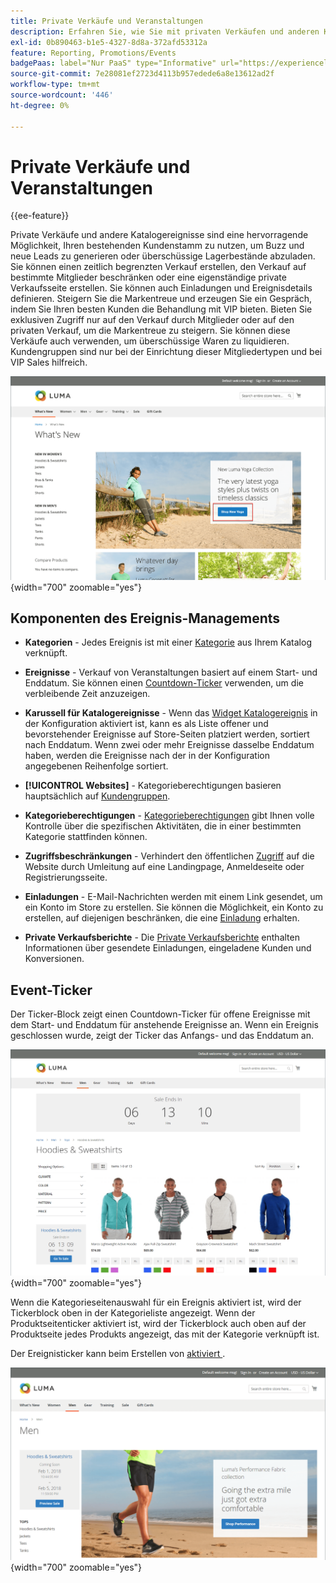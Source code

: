 ```yaml
---
title: Private Verkäufe und Veranstaltungen
description: Erfahren Sie, wie Sie mit privaten Verkäufen und anderen Katalogereignissen den Umsatz für Ihren bestehenden Kundenstamm steigern und neue Leads generieren können.
exl-id: 0b890463-b1e5-4327-8d8a-372afd53312a
feature: Reporting, Promotions/Events
badgePaas: label="Nur PaaS" type="Informative" url="https://experienceleague.adobe.com/de/docs/commerce/user-guides/product-solutions" tooltip="Gilt nur für Adobe Commerce in Cloud-Projekten (von Adobe verwaltete PaaS-Infrastruktur) und lokale Projekte."
source-git-commit: 7e28081ef2723d4113b957edede6a8e13612ad2f
workflow-type: tm+mt
source-wordcount: '446'
ht-degree: 0%

---
```


# Private Verkäufe und Veranstaltungen

{{ee-feature}}

Private Verkäufe und andere Katalogereignisse sind eine hervorragende Möglichkeit, Ihren bestehenden Kundenstamm zu nutzen, um Buzz und neue Leads zu generieren oder überschüssige Lagerbestände abzuladen. Sie können einen zeitlich begrenzten Verkauf erstellen, den Verkauf auf bestimmte Mitglieder beschränken oder eine eigenständige private Verkaufsseite erstellen. Sie können auch Einladungen und Ereignisdetails definieren. Steigern Sie die Markentreue und erzeugen Sie ein Gespräch, indem Sie Ihren besten Kunden die Behandlung mit VIP bieten. Bieten Sie exklusiven Zugriff nur auf den Verkauf durch Mitglieder oder auf den privaten Verkauf, um die Markentreue zu steigern. Sie können diese Verkäufe auch verwenden, um überschüssige Waren zu liquidieren. Kundengruppen sind nur bei der Einrichtung dieser Mitgliedertypen und bei VIP Sales hilfreich.

![Beispiel einer Storefront - Ereignis auf der Startseite](./assets/storefront-event-home-page.png){width="700" zoomable="yes"}

## Komponenten des Ereignis-Managements

- **Kategorien** - Jedes Ereignis ist mit einer [Kategorie](../catalog/category-create.md) aus Ihrem Katalog verknüpft.

- **Ereignisse** - Verkauf von Veranstaltungen basiert auf einem Start- und Enddatum. Sie können einen [Countdown-Ticker](#event-ticker) verwenden, um die verbleibende Zeit anzuzeigen.

- **Karussell für Katalogereignisse** - Wenn das [Widget Katalogereignis](../content-design/widget-event-carousel.md) in der Konfiguration aktiviert ist, kann es als Liste offener und bevorstehender Ereignisse auf Store-Seiten platziert werden, sortiert nach Enddatum. Wenn zwei oder mehr Ereignisse dasselbe Enddatum haben, werden die Ereignisse nach der in der Konfiguration angegebenen Reihenfolge sortiert.

- **[!UICONTROL Websites]** - Kategorieberechtigungen basieren hauptsächlich auf [Kundengruppen](../customers/customer-groups.md).

- **Kategorieberechtigungen** - [Kategorieberechtigungen](../catalog/category-permissions.md) gibt Ihnen volle Kontrolle über die spezifischen Aktivitäten, die in einer bestimmten Kategorie stattfinden können.

- **Zugriffsbeschränkungen** - Verhindert den öffentlichen [Zugriff](event-configure.md#restrict-access) auf die Website durch Umleitung auf eine Landingpage, Anmeldeseite oder Registrierungsseite.

- **Einladungen** - E-Mail-Nachrichten werden mit einem Link gesendet, um ein Konto im Store zu erstellen. Sie können die Möglichkeit, ein Konto zu erstellen, auf diejenigen beschränken, die eine [Einladung](invitations.md) erhalten.

- **Private Verkaufsberichte** - Die [Private Verkaufsberichte](../getting-started/private-sales-reports.md) enthalten Informationen über gesendete Einladungen, eingeladene Kunden und Konversionen.

## Event-Ticker

Der Ticker-Block zeigt einen Countdown-Ticker für offene Ereignisse mit dem Start- und Enddatum für anstehende Ereignisse an. Wenn ein Ereignis geschlossen wurde, zeigt der Ticker das Anfangs- und das Enddatum an.

![Beispiel-Storefront - Ereigniskarussell](./assets/storefront-event-ticker-carousel.png){width="700" zoomable="yes"}

Wenn die Kategorieseitenauswahl für ein Ereignis aktiviert ist, wird der Tickerblock oben in der Kategorieliste angezeigt. Wenn der Produktseitenticker aktiviert ist, wird der Tickerblock auch oben auf der Produktseite jedes Produkts angezeigt, das mit der Kategorie verknüpft ist.

Der Ereignisticker kann beim Erstellen von [ aktiviert ](event-create.md).

![Beispiel einer Storefront - Ereignis-Seitenleiste](./assets/storefront-event-sidebar.png){width="700" zoomable="yes"}
